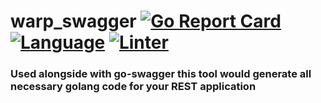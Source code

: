 # warp_swagger [![Go Report Card](https://goreportcard.com/badge/github.com/gateway-fm/warp_swagger)](https://goreportcard.com/report/github.com/gateway-fm/warp_swagger) [![Language](https://img.shields.io/badge/Language-Go-blue.svg)](https://golang.org/) [![Linter](https://github.com/gateway-fm/warp_swagger/actions/workflows/main.yml/badge.svg)](https://github.com/gateway-fm/warp_swagger/actions/workflows/main.yml)
### Used alongside with go-swagger this tool would generate all necessary golang code for your REST application  
